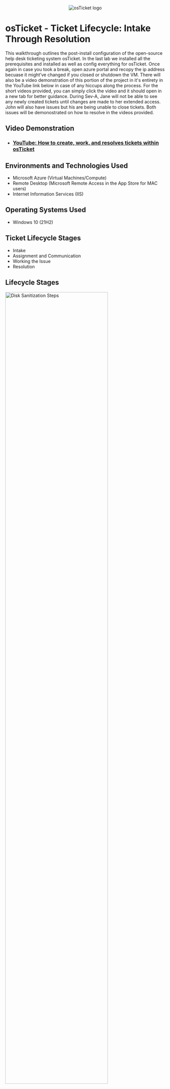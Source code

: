 <p align="center">
<img src="https://i.imgur.com/Clzj7Xs.png" alt="osTicket logo"/>
</p>

<h1>osTicket - Ticket Lifecycle: Intake Through Resolution</h1>
This walkthrough outlines the post-install configuration of the open-source help desk ticketing system osTicket.
In the last lab we installed all the prerequisites and installed as well as config everything for osTicket. Once again in case you took a break, open azure portal and recopy the ip address becuase it might’ve changed if you closed or shutdown the VM.
There will also be a video demonstration of this portion of the project in it's entirety in the YouTube link below in case of any hiccups along the process. For the short videos provided, you can simply click the video and it should open in a new tab for better guidance.
During Sev-A, Jane will not be able to see any newly created tickets until changes are made to her extended access. John will also have issues but his are being unable to close tickets. Both issues will be demonostrated on how to resolve in the videos provided.<br />


<h2>Video Demonstration</h2>

- ### [YouTube: How to create, work, and resolves tickets within osTicket](https://www.youtube.com)

<h2>Environments and Technologies Used</h2>

- Microsoft Azure (Virtual Machines/Compute)
- Remote Desktop (Microsoft Remote Access in the App Store for MAC users)
- Internet Information Services (IIS)

<h2>Operating Systems Used </h2>

- Windows 10</b> (21H2)

<h2>Ticket Lifecycle Stages</h2>

- Intake
- Assignment and Communication
- Working the Issue
- Resolution

<h2>Lifecycle Stages</h2>

<p>
<img src="https://github.com/montrequonwheeler/ticket-lifecycle/assets/127397594/05d095d7-c5de-4c00-be85-cac427ffab3c" height="80%" width="80%" alt="Disk Sanitization Steps"/>
</p>
<p>
Here we'll create the tickets to practice on.
</p>
<br />

<p>
<img src="https://github.com/montrequonwheeler/ticket-lifecycle/assets/127397594/9306a724-b6c4-4e74-b00a-0a77b0c31239" height="80%" width="80%" alt="Disk Sanitization Steps"/>
<img src="https://github.com/montrequonwheeler/ticket-lifecycle/assets/127397594/ec937f75-af2b-47ca-9d8c-5300e1606fde" height="80%" width="80%" alt="Disk Sanitization Steps"/>
</p>
<p>
Sev-A (1 hour, 24/7) [entire mobile/online banking system is down] -> SysAdmins. Jane permissions will be edited again to allow her to see the new tickets created.
</p>
<br />

<p>
<img src="https://github.com/montrequonwheeler/ticket-lifecycle/assets/127397594/0dad56b4-4cbc-43c8-86ec-5a286995f293" height="80%" width="80%" alt="Disk Sanitization Steps"/>
<img src="https://github.com/montrequonwheeler/ticket-lifecycle/assets/127397594/82e68c39-4595-4fa3-9db2-2ed6ddb1003a" height="80%" width="80%" alt="Disk Sanitization Steps"/>
</p>
<p>
Sev-B (4 hours, 24/7) [accounting department needs adobe upgrade, broken]. We will assign Sev-B John and later edit his permissions to be able to close tickets.
</p>
<br />

<p>
<img src="https://github.com/montrequonwheeler/ticket-lifecycle/assets/127397594/efa812e6-6bef-4db8-8f52-8989c59b68a1" height="80%" width="80%" alt="Disk Sanitization Steps"/>
</p>
<p>
Sev-C (2 hours, business hours) [CFO’s laptop seems a bit slow].
</p>
<br />

<p>
<img src="https://github.com/montrequonwheeler/ticket-lifecycle/assets/127397594/e1e67d67-f6bd-4c86-a0f6-5401bac5bf70"/>
</p>
<p>
Now after practing in the lab remember to clean up to avoid any additional costs.
</p>
<br />
